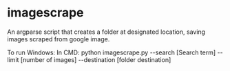 # imagescrape
An argparse script that creates a folder at designated location, saving images scraped from google image. 

To run
Windows:
In CMD: python imagescrape.py --search [Search term] --limit [number of images] --destination [folder destination]
